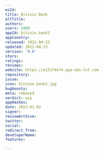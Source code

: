 ```yaml
---
wsId: 
title: Bitcoin Bank
altTitle: 
authors: 
users: 1000
appId: bitcoin.bank2
appCountry: 
released: 2022-04-23
updated: 2022-04-23
version: '9.8'
stars: 
ratings: 
reviews: 
website: https://a131f4e74.app-ads-txt.com
repository: 
issue: 
icon: bitcoin.bank2.jpg
bugbounty: 
meta: removed
verdict: wip
appHashes: 
date: 2023-01-02
signer: 
reviewArchive: 
twitter: 
social: 
redirect_from: 
developerName: 
features: 

---
```


